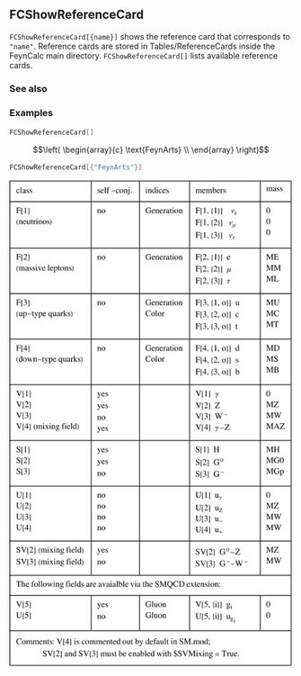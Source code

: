 ## FCShowReferenceCard

`FCShowReferenceCard[{name}]`  shows the reference card that corresponds to `"name"`. Reference cards are stored in Tables/ReferenceCards inside the FeynCalc main directory. `FCShowReferenceCard[]` lists available reference cards.

### See also

### Examples

```mathematica
FCShowReferenceCard[]
```

$$\left(
\begin{array}{c}
 \text{FeynArts} \\
\end{array}
\right)$$

```mathematica
FCShowReferenceCard[{"FeynArts"}]
```

![1srqg00tuwkkz](img/1srqg00tuwkkz.svg)